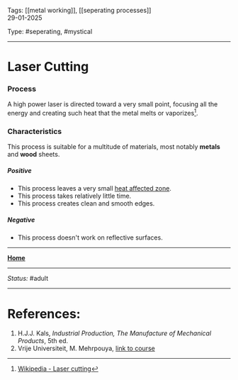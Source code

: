 Tags: [[metal working]], [[seperating processes]] <br>29-01-2025

Type: #seperating, #mystical

---
# Laser Cutting
### Process
A high power laser is directed toward a very small point, focusing all the energy and creating such heat that the metal melts or vaporizes[^laser].
### Characteristics
This process is suitable for a multitude of materials, most notably __metals__ and __wood__ sheets.
##### Positive
- This process leaves a very small [heat affected zone](Crystal%20Manipulation%20and%20Deformation.md#hot%20deformation).
- This process takes relatively little time.
- This process creates clean and smooth edges.
##### Negative
- This process doesn't work on reflective surfaces.








---
__[Home](!%20Manufacturing%20Technologies%20Overview.md)__

---
_Status:_ #adult

---
# References:
[^laser]: [Wikipedia - Laser cutting](https://en.wikipedia.org/wiki/Laser_cutting)
1. H.J.J. Kals, _Industrial Production, The Manufacture of Mechanical Products_, 5th ed.
2. Vrije Universiteit, M. Mehrpouya, [link to course](https://canvas.utwente.nl/courses/15351)
